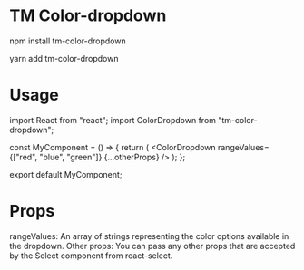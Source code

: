 # TM Color-dropdown
npm install tm-color-dropdown

yarn add tm-color-dropdown

# Usage

import React from "react";
import ColorDropdown from "tm-color-dropdown";

const MyComponent = () => {
  return (
    <ColorDropdown rangeValues={["red", "blue", "green"]} {...otherProps} />
  );
};

export default MyComponent;

# Props
rangeValues: An array of strings representing the color options available in the dropdown.
Other props: You can pass any other props that are accepted by the Select component from react-select.
